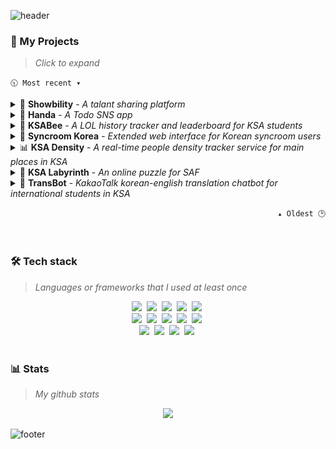 ![header](https://capsule-render.vercel.app/api?type=waving&text=Kwon%20%20Soonho&animation=fadeIn&desc=Hi!%20I'm%20a%20student%20and%20a%20developer%20who%20likes%20learning!&descAlignY=55&descSize=16&descAlign=53&fontColor=f5f5fa&height=230&fontAlignY=38&color=0:8face3,100:998ae3)

### 📂 My Projects 

> *Click to expand*

`🕥 Most recent ▾`

<details>
  <summary>🎥 <strong>Showbility</strong> - <i>A talant sharing platform</i></summary>
<br/>
<img src="https://is5-ssl.mzstatic.com/image/thumb/PurpleSource116/v4/e2/60/1f/e2601f66-9e1d-34c8-9889-91ee73f02682/01024b67-e961-4bc8-87c2-e99996e391ff_6.5-1.png/600x0w.png" alt="showbility-1" width="170"/>
<img src="https://is2-ssl.mzstatic.com/image/thumb/PurpleSource116/v4/c3/07/a8/c307a814-dbe8-1fa2-4ed2-dcd4428c2fda/2a63050a-f904-40fb-9d6f-1e617a3b93cd_6.5-2.png/600x0w.png" alt="showbility-1" width="170"/>
  
> This is a SNS-like platform where people can share their talants, artworks, designworks, portofolios, etc. I joined this team in the middle as a *frontend developer*.
>
> repos <br/>
> `private`
> 
> services <br/>
> [ios app](https://apps.apple.com/kr/app/%EC%87%BC%EB%B9%8C%EB%A6%AC%ED%8B%B0/id1592880243)
> 
> *Team members* <br/>
> [@SnowSuno](https://github.com/SnowSuno) (*me*) <br/>
> [@dbxodnsms](https://github.com/dbxodnsms) <br/>
> [@WookSK](https://github.com/WookSK)
> *...and others (no gh account)*
>
> <img src="https://img.shields.io/badge/React_Native-6a707a?style=flat-square&logo=React&logoColor=white&labelColor=61DAFB"/></a>
> <img src="https://img.shields.io/badge/Django-6a707a?style=flat-square&logo=Django&logoColor=white&labelColor=092E20"/></a>

</details>

<details>
  <summary>📝 <strong>Handa</strong> - <i>A Todo SNS app</i></summary>
<br/>
<img src="https://github.com/SnowSuno/profile-assets/blob/main/handa.png?raw=true" alt="handa" width="200"/>
  
> This is a todo SNS platform that people can share their todos which encourages them to complete it.
>
> `* currently on development`
> 
> repos <br/>
> [frontend](https://github.com/jiwon79/HANDA)&nbsp;&nbsp;&nbsp;[backend](https://github.com/SnowSuno/handa-backend)
> 
> *Team members* <br/>
> `PM` [@mn39](https://github.com/mn39) <br/>
> `Design` Juwon Park <br/>
> `Frontend` [@jiwon79](https://github.com/jiwon79) <br/>
> `Backend` [@SnowSuno](https://github.com/SnowSuno) (*me*)
>
> <img src="https://img.shields.io/badge/Flutter-6a707a?style=flat-square&logo=Flutter&logoColor=white&labelColor=02569B"/></a>
> <img src="https://img.shields.io/badge/FastAPI-6a707a?style=flat-square&logo=FastAPI&logoColor=white&labelColor=009688"/></a>
> <img src="https://img.shields.io/badge/Python-6a707a?style=flat-square&logo=Python&logoColor=white&labelColor=3766AB"/></a>

</details>

<details>
  <summary>🐝 <strong>KSABee</strong> - <i>A LOL history tracker and leaderboard for KSA students</i></summary>
<br/>
  
`https:/ksabee.netlify.app/`
  
<img src="https://github.com/SnowSuno/profile-assets/blob/main/ksabee.png?raw=true" alt="KSABee" width="700"/>
  
> This is a web service that shows the *League of Legends* history stats of KSA students. 
>
> `* currently abandoned :(`
> 
> repos <br/>
> [frontend](https://github.com/SnowSuno/KSAbee)&nbsp;&nbsp;&nbsp;[backend (Django legacy)](https://github.com/SnowSuno/KSAbee_BE)&nbsp;&nbsp;&nbsp;[backend (FastAPI migration)](https://github.com/SnowSuno/KSAbee-backend)
>
> service <br/>
> [web](https://ksabee.netlify.app)
> 
> *developed with* [@jiwon79](https://github.com/jiwon79)
> 
> <img src="https://img.shields.io/badge/React-6a707a?style=flat-square&logo=React&logoColor=white&labelColor=61DAFB"/></a>
> <img src="https://img.shields.io/badge/Typescript-6a707a?style=flat-square&logo=Typescript&logoColor=white&labelColor=3178C6"/></a>
> <img src="https://img.shields.io/badge/Django-6a707a?style=flat-square&logo=Django&logoColor=white&labelColor=092E20"/></a>
> <img src="https://img.shields.io/badge/FastAPI-6a707a?style=flat-square&logo=FastAPI&logoColor=white&labelColor=009688"/></a>
> <img src="https://img.shields.io/badge/Python-6a707a?style=flat-square&logo=Python&logoColor=white&labelColor=3766AB"/></a>

</details>


<details>
  <summary>🎼 <strong>Syncroom Korea</strong> - <i>Extended web interface for Korean syncroom users</i></summary>
<br/>
  
`https://syncroom.kr/`
  
<img src="https://github.com/SnowSuno/profile-assets/blob/main/syncroom.png?raw=true" alt="syncroom korea" width="700"/>
  
> This is a web service that extends the functionalites of *Syncroom*, an online music platform made by yamaha. This is also my first project on `React` and `Next.js`.
> * Current version <br/>
> [repo](https://github.com/syncroomkr/syncroomkr.github.io)&nbsp;&nbsp;&nbsp;[service](https://syncroom.kr)
> * Mobile prototype (JazzBangIt) <br/>
> [repo](https://github.com/snowsuno/jazzbangit)&nbsp;&nbsp;&nbsp;[service](https://jazzbangit.netlify.app)
> * New version (on development) <br/>
> [repo](https://github.com/snowsuno/syncroom-connect)
> 
> <img src="https://img.shields.io/badge/React-6a707a?style=flat-square&logo=React&logoColor=white&labelColor=61DAFB"/></a>
> <img src="https://img.shields.io/badge/Next.js-6a707a?style=flat-square&logo=Next.js&logoColor=white&labelColor=000000"/></a>
> <img src="https://img.shields.io/badge/Typescript-6a707a?style=flat-square&logo=Typescript&logoColor=white&labelColor=3178C6"/></a>

</details>


<details>
  <summary>📊 <strong>KSA Density</strong> - <i>A real-time people density tracker service for main places in KSA</i></summary>
<br/>
  
`http://ksadensity.com/`
  
<img src="https://github.com/SnowSuno/profile-assets/blob/main/ksadensity.png?raw=true" alt="KSA Labyrinth" width="600"/>
  
> This was a project for my Data Structure class. We built and installed beacons that could count the number of people in a specific place by their cell phone wifi signals, and displayed that data in the web so that users could avoid crowded places. Which would also have positive effects on the COVID 19 situation. 
> 
> &nbsp;[repo](https://github.com/2snchan/dsprobelog)&nbsp;&nbsp;&nbsp;[service](https://ksadensity.com)
> 
> *developed with* [@2snchan](https://github.com/2snchan)
> 
> <img src="https://img.shields.io/badge/PHP-6a707a?style=flat-square&logo=PHP&logoColor=white&labelColor=777BB4"/></a>
> <img src="https://img.shields.io/badge/HTML5-6a707a?style=flat-square&logo=HTML5&logoColor=white&labelColor=E34F26"/></a>
> <img src="https://img.shields.io/badge/CSS3-6a707a?style=flat-square&logo=CSS3&logoColor=white&labelColor=1572B6"/></a>
> <img src="https://img.shields.io/badge/Javascript-6a707a?style=flat-square&logo=Javascript&logoColor=white&labelColor=F7DF1E"/></a>
</details>


<details>
  <summary>🧩 <strong>KSA Labyrinth</strong> - <i>An online puzzle for SAF</i></summary>
<br/>
  
`https://saf-2021.netlify.app/`
  
<img src="https://github.com/SnowSuno/profile-assets/blob/main/ksa_labyrinth.png?raw=true" alt="KSA Labyrinth" width="600"/>
  
> This was my first web project made by basic `HTML`, `CSS`, and `Javascript`. It was used in our school festival, *SAF*.
> 
> &nbsp;[service](https://saf2021.netlify.app)
> 
> <img src="https://img.shields.io/badge/HTML5-6a707a?style=flat-square&logo=HTML5&logoColor=white&labelColor=E34F26"/></a>
> <img src="https://img.shields.io/badge/CSS3-6a707a?style=flat-square&logo=CSS3&logoColor=white&labelColor=1572B6"/></a>
> <img src="https://img.shields.io/badge/Javascript-6a707a?style=flat-square&logo=Javascript&logoColor=white&labelColor=F7DF1E"/></a>
</details>


<details>
  <summary>💬 <strong>TransBot</strong> - <i>KakaoTalk korean-english translation chatbot for international students in KSA</i></summary>
<br/>

> This project was built to help the communications between the Korean students and international students in KSA.
> 
> &nbsp;[repo](https://github.com/ksaidev/transbot)
> 
> *developed with* [@YerinKim125](https://github.com/YerinKim125) [@jhleekr](https://github.com/jhleekr)
> 
> <img src="https://img.shields.io/badge/Python-6a707a?style=flat-square&logo=Python&logoColor=white&labelColor=3766AB"/></a>
</details>

<div align="right">
  
  `▴ Oldest 🕑`
</div>

<br/>

### 🛠 Tech stack 

> *Languages or frameworks that I used at least once*

<div align="center">
  <img src="https://img.shields.io/badge/Python-6a707a?style=for-the-badge&logo=Python&logoColor=white&labelColor=3766AB"/></a>&nbsp 
  <img src="https://img.shields.io/badge/Javascript-6a707a?style=for-the-badge&logo=Javascript&logoColor=white&labelColor=F7DF1E"/></a>&nbsp 
  <img src="https://img.shields.io/badge/Typescript-6a707a?style=for-the-badge&logo=Typescript&logoColor=white&labelColor=3178C6"/></a>&nbsp 
  <img src="https://img.shields.io/badge/HTML5-6a707a?style=for-the-badge&logo=HTML5&logoColor=white&labelColor=E34F26"/></a>&nbsp 
  <img src="https://img.shields.io/badge/CSS3-6a707a?style=for-the-badge&logo=CSS3&logoColor=white&labelColor=1572B6"/></a>&nbsp 
  <br/>
  <img src="https://img.shields.io/badge/FastAPI-6a707a?style=for-the-badge&logo=FastAPI&logoColor=white&labelColor=009688"/></a>&nbsp 
  <img src="https://img.shields.io/badge/Node.js-6a707a?style=for-the-badge&logo=Node.js&logoColor=white&labelColor=339933"/></a>&nbsp 
  <img src="https://img.shields.io/badge/React-6a707a?style=for-the-badge&logo=React&logoColor=white&labelColor=61DAFB"/></a>&nbsp 
  <img src="https://img.shields.io/badge/Next.js-6a707a?style=for-the-badge&logo=Next.js&logoColor=white&labelColor=000000"/></a>&nbsp 
  <img src="https://img.shields.io/badge/React_Native-6a707a?style=for-the-badge&logo=React&logoColor=white&labelColor=61DAFB"/></a>&nbsp
  <br/>
  <img src="https://img.shields.io/badge/NestJS-6a707a?style=for-the-badge&logo=NestJS&logoColor=white&labelColor=E0234E"/></a>&nbsp 
  <img src="https://img.shields.io/badge/Django-6a707a?style=for-the-badge&logo=Django&logoColor=white&labelColor=092E20"/></a>&nbsp 
  <img src="https://img.shields.io/badge/Redux-6a707a?style=for-the-badge&logo=Redux&logoColor=white&labelColor=764ABC"/></a>&nbsp 
  <img src="https://img.shields.io/badge/Flutter-6a707a?style=for-the-badge&logo=Flutter&logoColor=white&labelColor=02569B"/></a>&nbsp 
</div>

<br/>

### 📊 Stats 

> *My github stats*

<div align="center">
  <img src="https://github-readme-stats.vercel.app/api?username=snowsuno&count_private=true&show_icons=true"/>
</div>
  
![footer](https://capsule-render.vercel.app/api?section=footer&type=waving&color=0:9EB8EA,100:9E95E8)
